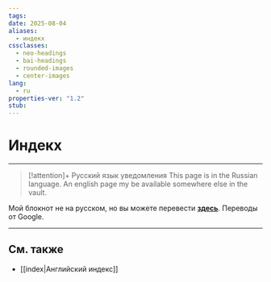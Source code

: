 ```yaml
---
tags: 
date: 2025-08-04
aliases:
  - индекх
cssclasses:
  - neo-headings
  - bai-headings
  - rounded-images
  - center-images
lang:
  - ru
properties-ver: "1.2"
stub:
---
```

# Индекх

***
>[!attention]+ Русский язык уведомления
> This page is in the Russian language. An english page my be available somewhere else in the vault.

Мой блокнот не на русском, но вы можете перевести **[здесь](https://0x4248-dev.translate.goog/notebook/?_x_tr_sl=en&_x_tr_tl=ru&_x_tr_hl=en-US&_x_tr_pto=wapp)**. Переводы от Google.

***
## См. также
- [[index|Английский индекс]]